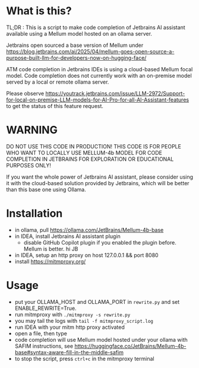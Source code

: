 # What is this?

TL;DR : This is a script to make code completion of Jetbrains AI assistant available using a Mellum model hosted on an ollama server.

Jetbrains open sourced a base version of Mellum under https://blog.jetbrains.com/ai/2025/04/mellum-goes-open-source-a-purpose-built-llm-for-developers-now-on-hugging-face/

ATM code completion in Jetbrains IDEs is using a cloud-based Mellum focal model. Code completion does not currently work 
with an on-premise model served by a local or remote ollama server. 

Please observe https://youtrack.jetbrains.com/issue/LLM-2972/Support-for-local-on-premise-LLM-models-for-AI-Pro-for-all-AI-Assistant-features to get the status of this feature request.

# WARNING

DO NOT USE THIS CODE IN PRODUCTION! THIS CODE IS FOR PEOPLE WHO WANT TO LOCALLY USE MELLUM-4b MODEL FOR CODE COMPLETION IN JETBRAINS FOR EXPLORATION OR EDUCATIONAL PURPOSES ONLY!

If you want the whole power of Jetbrains AI assistant, please consider using it with the cloud-based solution provided by Jetbrains, which will be better than this base one using Ollama.

# Installation

- in ollama, pull https://ollama.com/JetBrains/Mellum-4b-base
- in IDEA, install Jetbrains AI assistant plugin
  - disable GitHub Copilot plugin if you enabled the plugin before. Mellum is better. hi JB
- in IDEA, setup an http proxy on host 127.0.0.1 && port 8080
- install https://mitmproxy.org/

# Usage

- put your OLLAMA_HOST and OLLAMA_PORT in `rewrite.py` and set ENABLE_REWRITE=True.
- run mitmproxy with `./mitmproxy -s rewrite.py`
- you may tail the logs with `tail -f mitmproxy_script.log`
- run IDEA with your mitm http proxy activated
- open a file, then type
- code completion will use Mellum model hosted under your ollama with SAFIM instructions, see https://huggingface.co/JetBrains/Mellum-4b-base#syntax-aware-fill-in-the-middle-safim
- to stop the script, press `ctrl+c` in the mitmproxy terminal

